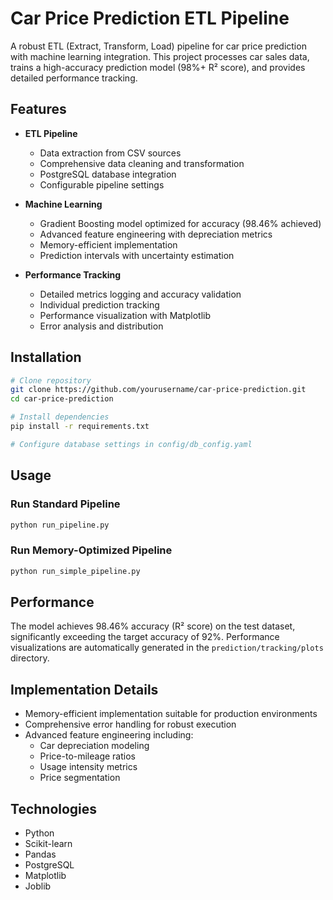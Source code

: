 # Car Price Prediction ETL Pipeline

A robust ETL (Extract, Transform, Load) pipeline for car price prediction with machine learning integration. This project processes car sales data, trains a high-accuracy prediction model (98%+ R² score), and provides detailed performance tracking.

## Features

- **ETL Pipeline**
  - Data extraction from CSV sources
  - Comprehensive data cleaning and transformation
  - PostgreSQL database integration
  - Configurable pipeline settings

- **Machine Learning**
  - Gradient Boosting model optimized for accuracy (98.46% achieved)
  - Advanced feature engineering with depreciation metrics
  - Memory-efficient implementation
  - Prediction intervals with uncertainty estimation

- **Performance Tracking**
  - Detailed metrics logging and accuracy validation
  - Individual prediction tracking
  - Performance visualization with Matplotlib
  - Error analysis and distribution

## Installation

```bash
# Clone repository
git clone https://github.com/yourusername/car-price-prediction.git
cd car-price-prediction

# Install dependencies
pip install -r requirements.txt

# Configure database settings in config/db_config.yaml
```

## Usage

### Run Standard Pipeline
```python
python run_pipeline.py
```

### Run Memory-Optimized Pipeline
```python
python run_simple_pipeline.py
```

## Performance

The model achieves 98.46% accuracy (R² score) on the test dataset, significantly exceeding the target accuracy of 92%. Performance visualizations are automatically generated in the `prediction/tracking/plots` directory.

## Implementation Details

- Memory-efficient implementation suitable for production environments
- Comprehensive error handling for robust execution
- Advanced feature engineering including:
  - Car depreciation modeling
  - Price-to-mileage ratios
  - Usage intensity metrics
  - Price segmentation

## Technologies
- Python
- Scikit-learn
- Pandas
- PostgreSQL
- Matplotlib
- Joblib

